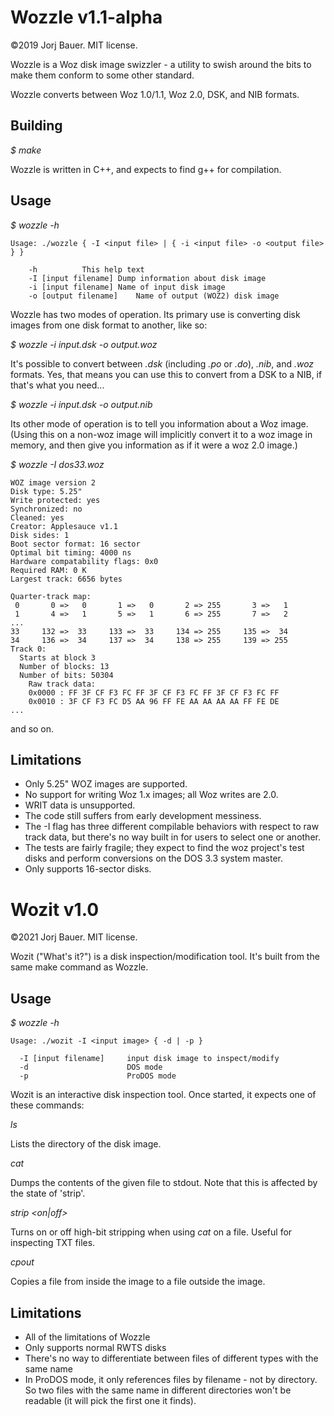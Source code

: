 Wozzle v1.1-alpha
===========

©2019 Jorj Bauer. MIT license.

Wozzle is a Woz disk image swizzler - a utility to swish around the bits to make them conform to some other standard.

Wozzle converts between Woz 1.0/1.1, Woz 2.0, DSK, and NIB formats.

Building
--------

*$ make*

Wozzle is written in C++, and expects to find g++ for compilation.

Usage
-----

*$ wozzle -h*
```
Usage: ./wozzle { -I <input file> | { -i <input file> -o <output file> } }

	-h			This help text
	-I [input filename]	Dump information about disk image
	-i [input filename]	Name of input disk image
	-o [output filename]	Name of output (WOZ2) disk image
```

Wozzle has two modes of operation. Its primary use is converting disk images from one disk format to another, like so:

*$ wozzle -i input.dsk -o output.woz*

It's possible to convert between _.dsk_ (including _.po_ or _.do_), _.nib_, and _.woz_ formats. Yes, that means you can use this to convert from a DSK to a NIB, if that's what you need...

*$ wozzle -i input.dsk -o output.nib*

Its other mode of operation is to tell you information about a Woz image. (Using this on a non-woz image will implicitly convert it to a woz image in memory, and then give you information as if it were a woz 2.0 image.)

*$ wozzle -I dos33.woz*
```
WOZ image version 2
Disk type: 5.25"
Write protected: yes
Synchronized: no
Cleaned: yes
Creator: Applesauce v1.1                 
Disk sides: 1
Boot sector format: 16 sector
Optimal bit timing: 4000 ns
Hardware compatability flags: 0x0
Required RAM: 0 K
Largest track: 6656 bytes

Quarter-track map:
 0       0 =>   0       1 =>   0       2 => 255       3 =>   1
 1       4 =>   1       5 =>   1       6 => 255       7 =>   2
...
33     132 =>  33     133 =>  33     134 => 255     135 =>  34
34     136 =>  34     137 =>  34     138 => 255     139 => 255
Track 0:
  Starts at block 3
  Number of blocks: 13
  Number of bits: 50304
    Raw track data:
    0x0000 : FF 3F CF F3 FC FF 3F CF F3 FC FF 3F CF F3 FC FF
    0x0010 : 3F CF F3 FC D5 AA 96 FF FE AA AA AA AA FF FE DE
...
```

and so on.

Limitations
-----------

* Only 5.25" WOZ images are supported.
* No support for writing Woz 1.x images; all Woz writes are 2.0.
* WRIT data is unsupported.
* The code still suffers from early development messiness.
* The -I flag has three different compilable behaviors with respect to raw track data, but there's no way built in for users to select one or another.
* The tests are fairly fragile; they expect to find the woz project's test disks and perform conversions on the DOS 3.3 system master.
* Only supports 16-sector disks.


Wozit v1.0
===========

©2021 Jorj Bauer. MIT license.

Wozit ("What's it?") is a disk inspection/modification tool. It's
built from the same make command as Wozzle.

Usage
-----

*$ wozzle -h*
```
Usage: ./wozit -I <input image> { -d | -p }

  -I [input filename]     input disk image to inspect/modify
  -d                      DOS mode
  -p                      ProDOS mode
```

Wozit is an interactive disk inspection tool. Once started, it expects one of these commands:

*ls*

Lists the directory of the disk image.

*cat <filename>*

Dumps the contents of the given file to stdout. Note that this is affected by the state of 'strip'.

*strip <on|off>*

Turns on or off high-bit stripping when using *cat* on a file. Useful for inspecting TXT files.

*cpout <inputname> <outputname>*

Copies a file from inside the image to a file outside the image.


Limitations
-----------

* All of the limitations of Wozzle
* Only supports normal RWTS disks
* There's no way to differentiate between files of different types with the same name
* In ProDOS mode, it only references files by filename - not by directory. So two files
  with the same name in different directories won't be readable (it will pick the first
  one it finds).
  